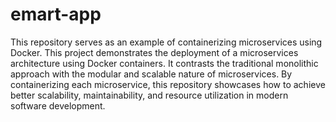 # emart-app
This repository serves as an example of containerizing microservices using Docker.
This project demonstrates the deployment of a microservices architecture using Docker containers. It contrasts the traditional monolithic approach with the modular and scalable nature of microservices. By containerizing each microservice, this repository showcases how to achieve better scalability, maintainability, and resource utilization in modern software development.